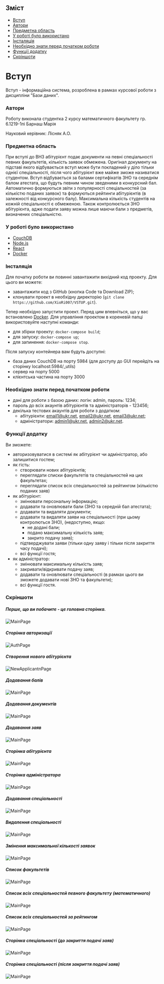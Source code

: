 ## Зміст
* [Вступ](#Вступ)
* [Автори](#Автори)
* [Предметна область](#предметна-область )
* [У роботі було використано](#у-роботі-було-використано)
* [Інсталяція](#Інсталяція)
* [Необхідно знати перед початком роботи](#Необхідно-знати-перед-початком-роботи)
* [Функції додатку](#Функції-додатку)
* [Скріншоти](#Скріншоти)

# Вступ
Вступ - інформаційна система, розроблена в рамках курсової роботи з дисципліни "Бази даних".

### Автори
Роботу виконала студентка 2 курсу математичного факультету гр. 6.1219-1пі Барнаш Марія

Науковий керівник: Лісняк А.О.

### Предметна область 
При вступі до ВНЗ абітурієнт подає документи на певні спеціальності певних факультетів, кількість заявок обмежена. Оригінал документу на підставі якого відбувається вступ може бути покладений у діло тільки однієї спеціальності, після чого абітурієнт вже майже зможе називатися студентом. Вступ відбувається за балами сертифікатів ЗНО та середнім балом атестата, що будуть певним чином зведеними в конкурсний бал. Автоматично формуються звіти з популярності спеціальностей (за кількістю поданих заявок) та формуються рейтинги абітурієнтів (в залежності від конкурсного балу). Максимальна кількість студентів на кожній спеціальності є обмеженою. Також контролюється ЗНО абітурієнта, адже подати заяву можна лише маючи бали з предметів, визначених спеціальністю.

### У роботі було використано
* [CouchDB](https://couchdb.apache.org/)
* [Node.js](https://nodejs.org/uk/)
* [React](https://ru.reactjs.org/)
* [Docker](https://www.docker.com/)

### Інсталяція
Для початку роботи ви повинні завантажити вихідний код проекту. Для цього ви можете:
* завантажити код з GitHub (кнопка Code та Download ZIP);
* клонувати проект в необхідну директорію (`git clone https://github.com/XioRi007/VSTUP.git`).

Тепер необхідно запустити проект. Перед цим впевніться, що у вас встановлено [Docker](https://www.docker.com/).
Для управління проектом в кореневій папці використовуйте наступні команди:
* для збірки проекту: `docker-compose build`;
* для запуску: `docker-compose up`;
* для запинення: `docker-compose stop`.

Після запуску контейнера вам будуть доступні:
* база даних CouchDB на порту 5984 (для доступу до GUI перейдіть на сторінку localhost:5984/_utils)
* сервер на порту 5000
* клієнтська частина на порту 3000

### Необхідно знати перед початком роботи
* дані для роботи з базою даних: логін: admin, пароль: 1234;
* пароль до всіх акаунтів абітурієнтів та адміністраторів - 123456;
* декілька тестових акаунтів для роботи з додатком:
    * абітурієнти: email1@ukr.net, email2@ukr.net, email3@ukr.net;
    * адміністратори: admin1@ukr.net, admin2@ukr.net.

### Функції додатку
Ви зможете:
* авторизовуватися в системі як абітурієнт чи адміністратор, або залишитися гостем;
* як гість: 
    * створювати нових абітурієнтів;
    * переглядати списки факультетів та спеціальностей на цих факультетах;
    * переглядати список всіх спеціальностей за рейтингом (кількістю поданих заяв)
* як абітурієнт: 
    * змінювати персональну інформацію;
    * додавати та оновлювати бали (ЗНО та середній бал атестата);
    * додавати та видаляти документи;
    * додавати та видаляти заяви на спеціальності (при цьому контролються ЗНО), (недоступно, якщо:
        * не додані бали;
        * подано максимальну кількість заяв;
        * закрито подачу заяв);
    * підтверджувати заяви (тільки одну заяву і тільки після закриття часу подачі);
    * всі функції гостя;
* як адміністратор: 
    * змінювати максимальну кількість заяв;
    * закривати/відкривати подачу заяв;
    * додавати та оновлювати спеціальності (в рамках цього ви зможете додавати нові ЗНО та факультети);
    * всі функції гостя.
### Скріншоти
##### Перше, що ви побачите - це головна сторінка.
![MainPage](https://github.com/XioRi007/img/blob/main/main.jpg?raw=true)
##### Сторінка авторизації
![AuthPage](https://github.com/XioRi007/img/blob/main/main.jpg?raw=true)
##### Створення нового абітурієнта
![NewApplicantnPage](https://github.com/XioRi007/img/blob/main/main.jpg?raw=true)
##### Додавання балів
![MainPage](https://github.com/XioRi007/img/blob/main/main.jpg?raw=true)
##### Додавання документів
![MainPage](https://github.com/XioRi007/img/blob/main/main.jpg?raw=true)
##### Додавання заяв
![MainPage](https://github.com/XioRi007/img/blob/main/main.jpg?raw=true)
##### Сторінка абітурієнта
![MainPage](https://github.com/XioRi007/img/blob/main/main.jpg?raw=true)
##### Сторінка адміністратора
![MainPage](https://github.com/XioRi007/img/blob/main/main.jpg?raw=true)
##### Додавання спеціальності
![MainPage](https://github.com/XioRi007/img/blob/main/main.jpg?raw=true)
##### Видалення спеціальності
![MainPage](https://github.com/XioRi007/img/blob/main/main.jpg?raw=true)
##### Змінення максимальної кількості заявок
![MainPage](https://github.com/XioRi007/img/blob/main/main.jpg?raw=true)
##### Список факультетів
![MainPage](https://github.com/XioRi007/img/blob/main/main.jpg?raw=true)
##### Список всіх спеціальностей певного факультету (математичного)
![MainPage](https://github.com/XioRi007/img/blob/main/main.jpg?raw=true)
##### Список всіх спеціальностей за рейтингом
![MainPage](https://github.com/XioRi007/img/blob/main/main.jpg?raw=true)
##### Сторінка спеціальності (до закриття подачі заяв)
![MainPage](https://github.com/XioRi007/img/blob/main/main.jpg?raw=true)
##### Сторінка спеціальності (після закриття подачі заяв)
![MainPage](https://github.com/XioRi007/img/blob/main/main.jpg?raw=true)

